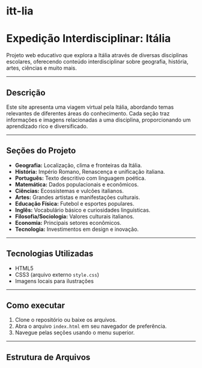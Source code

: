 # itt-lia
#  Expedição Interdisciplinar: Itália

Projeto web educativo que explora a Itália através de diversas disciplinas escolares, oferecendo conteúdo interdisciplinar sobre geografia, história, artes, ciências e muito mais.

---

## Descrição

Este site apresenta uma viagem virtual pela Itália, abordando temas relevantes de diferentes áreas do conhecimento. Cada seção traz informações e imagens relacionadas a uma disciplina, proporcionando um aprendizado rico e diversificado.

---

## Seções do Projeto

- **Geografia:** Localização, clima e fronteiras da Itália.
- **História:** Império Romano, Renascença e unificação italiana.
- **Português:** Texto descritivo com linguagem poética.
- **Matemática:** Dados populacionais e econômicos.
- **Ciências:** Ecossistemas e vulcões italianos.
- **Artes:** Grandes artistas e manifestações culturais.
- **Educação Física:** Futebol e esportes populares.
- **Inglês:** Vocabulário básico e curiosidades linguísticas.
- **Filosofia/Sociologia:** Valores culturais italianos.
- **Economia:** Principais setores econômicos.
- **Tecnologia:** Investimentos em design e inovação.

---

## Tecnologias Utilizadas

- HTML5
- CSS3 (arquivo externo `style.css`)
- Imagens locais para ilustrações

---

## Como executar

1. Clone o repositório ou baixe os arquivos.
2. Abra o arquivo `index.html` em seu navegador de preferência.
3. Navegue pelas seções usando o menu superior.

---

## Estrutura de Arquivos

